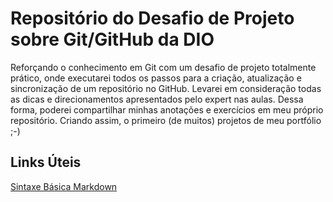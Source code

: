 # Repositório do Desafio de Projeto sobre Git/GitHub da DIO

Reforçando o conhecimento em Git com um desafio de projeto totalmente prático, onde executarei todos os passos para a criação, atualização e sincronização de um repositório no GitHub. Levarei em consideração todas as dicas e direcionamentos apresentados pelo expert nas aulas. Dessa forma, poderei compartilhar minhas anotações e exercícios em meu próprio repositório. Criando assim, o primeiro (de muitos) projetos de meu portfólio ;-)

## Links Úteis
[Sintaxe Básica Markdown](https://www.markdownguide.org/)

